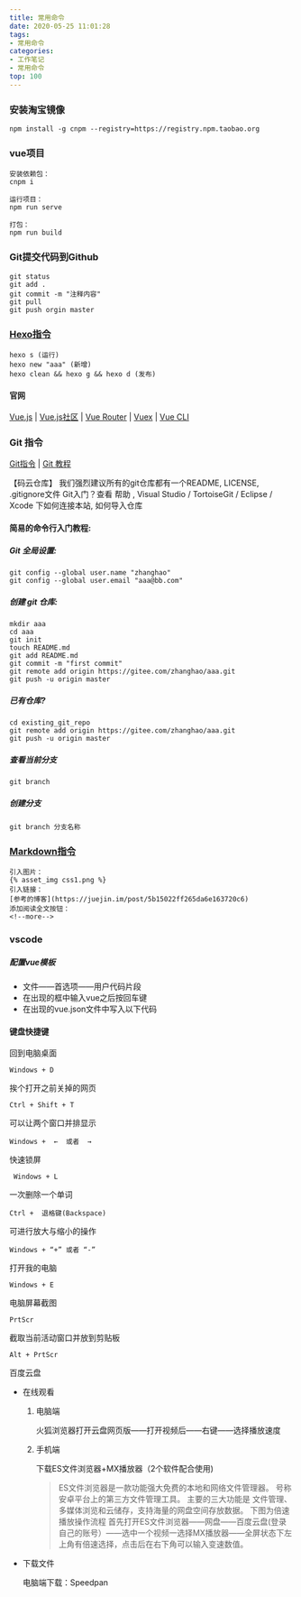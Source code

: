 ```yaml
---
title: 常用命令
date: 2020-05-25 11:01:28
tags: 
- 常用命令
categories: 
- 工作笔记
- 常用命令
top: 100
---
```

### 安装淘宝镜像
```
npm install -g cnpm --registry=https://registry.npm.taobao.org
```
### vue项目
```
安装依赖包：
cnpm i

运行项目：
npm run serve

打包：
npm run build
```

### Git提交代码到Github
```
git status
git add .
git commit -m "注释内容"
git pull 
git push orgin master
```

### [Hexo指令](https://hexo.io/zh-cn/docs/commands.html)
```
hexo s (运行)
hexo new "aaa" (新增)
hexo clean && hexo g && hexo d (发布)
```

#### 官网
[Vue.js](https://cn.vuejs.org/v2/guide/) | [Vue.js社区](https://forum.vuejs.org/c/chinese) | [Vue Router](https://router.vuejs.org/zh/) | [Vuex](https://vuex.vuejs.org/zh/installation.html) | [Vue CLI](https://cli.vuejs.org/zh/)

### Git 指令
[Git指令](https://www.git-scm.com/book/zh/v2) | [Git 教程](https://www.runoob.com/git/git-tutorial.html)

【码云仓库】
我们强烈建议所有的git仓库都有一个README, LICENSE, .gitignore文件
Git入门？查看 帮助 , Visual Studio / TortoiseGit / Eclipse / Xcode 下如何连接本站, 如何导入仓库

#### 简易的命令行入门教程:
##### Git 全局设置:
```
git config --global user.name "zhanghao"
git config --global user.email "aaa@bb.com"
```

##### 创建 git 仓库:
```
mkdir aaa
cd aaa
git init
touch README.md
git add README.md
git commit -m "first commit"
git remote add origin https://gitee.com/zhanghao/aaa.git
git push -u origin master
```

##### 已有仓库?
```
cd existing_git_repo
git remote add origin https://gitee.com/zhanghao/aaa.git
git push -u origin master
```

##### 查看当前分支

```
git branch
```

##### 创建分支

```
git branch 分支名称
```



### [Markdown指令](https://www.runoob.com/markdown/md-tutorial.html)

```
引入图片：
{% asset_img css1.png %}
引入链接：
[参考的博客](https://juejin.im/post/5b15022ff265da6e163720c6)
添加阅读全文按钮：
<!--more-->
```

### vscode

##### 配置vue模板

- 文件——首选项——用户代码片段
- 在出现的框中输入vue之后按回车键
- 在出现的vue.json文件中写入以下代码

#### 键盘快捷键

回到电脑桌面

```
Windows + D 
```

挨个打开之前关掉的网页

```
Ctrl + Shift + T 
```

可以让两个窗口并排显示

```
Windows +  ←  或者  → 
```

快速锁屏 

```
 Windows + L
```

一次删除一个单词 

```
Ctrl +  退格键(Backspace)
```

可进行放大与缩小的操作 

```
Windows + “+” 或者 “-” 
```

打开我的电脑 

```
Windows + E
```

电脑屏幕截图

```
PrtScr
```

截取当前活动窗口并放到剪贴板

```
Alt + PrtScr
```

百度云盘

- 在线观看

  1. 电脑端

     火狐浏览器打开云盘网页版——打开视频后——右键——选择播放速度

  2. 手机端

     下载ES文件浏览器+MX播放器（2个软件配合使用)

     > ES文件浏览器是一款功能强大免费的本地和网络文件管理器。
     > 号称安卓平台上的第三方文件管理工具。
     > 主要的三大功能是
     > 文件管理、多媒体浏览和云储存，支持海量的网盘空间存放数据。
     > 下图为倍速播放操作流程
     > 首先打开ES文件浏览器——网盘——百度云盘(登录自己的账号）——选中一个视频一选择MX播放器——全屏状态下左上角有倍速选择，点击后在右下角可以输入变速数值。

- 下载文件

  电脑端下载：Speedpan